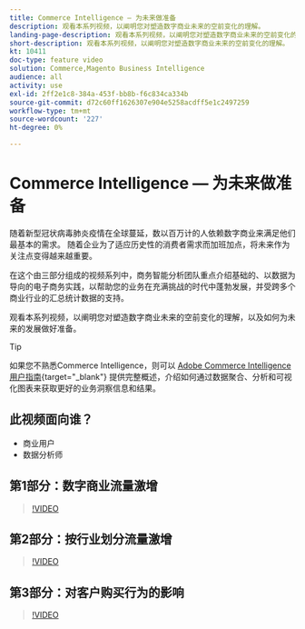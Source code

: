 ```yaml
---
title: Commerce Intelligence — 为未来做准备
description: 观看本系列视频，以阐明您对塑造数字商业未来的空前变化的理解。
landing-page-description: 观看本系列视频，以阐明您对塑造数字商业未来的空前变化的理解。
short-description: 观看本系列视频，以阐明您对塑造数字商业未来的空前变化的理解。
kt: 10411
doc-type: feature video
solution: Commerce,Magento Business Intelligence
audience: all
activity: use
exl-id: 2ff2e1c8-384a-453f-bb8b-f6c834ca334b
source-git-commit: d72c60ff1626307e904e5258acdff5e1c2497259
workflow-type: tm+mt
source-wordcount: '227'
ht-degree: 0%

---
```


# Commerce Intelligence — 为未来做准备

随着新型冠状病毒肺炎疫情在全球蔓延，数以百万计的人依赖数字商业来满足他们最基本的需求。 随着企业为了适应历史性的消费者需求而加班加点，将未来作为关注点变得越来越重要。

在这个由三部分组成的视频系列中，商务智能分析团队重点介绍基础的、以数据为导向的电子商务实践，以帮助您的业务在充满挑战的时代中蓬勃发展，并受跨多个商业行业的汇总统计数据的支持。

观看本系列视频，以阐明您对塑造数字商业未来的空前变化的理解，以及如何为未来的发展做好准备。

>[!TIP]
>
>如果您不熟悉Commerce Intelligence，则可以 [Adobe Commerce Intelligence用户指南](https://experienceleague.adobe.com/docs/commerce-business-intelligence/mbi/guide-overview.html){target="_blank"} 提供完整概述，介绍如何通过数据聚合、分析和可视化图表来获取更好的业务洞察信息和结果。

## 此视频面向谁？

- 商业用户
- 数据分析师

## 第1部分：数字商业流量激增

>[!VIDEO](https://video.tv.adobe.com/v/342498?quality=12&learn=on)

## 第2部分：按行业划分流量激增

>[!VIDEO](https://video.tv.adobe.com/v/342499?quality=12&learn=on)

## 第3部分：对客户购买行为的影响

>[!VIDEO](https://video.tv.adobe.com/v/342500?quality=12&learn=on)
